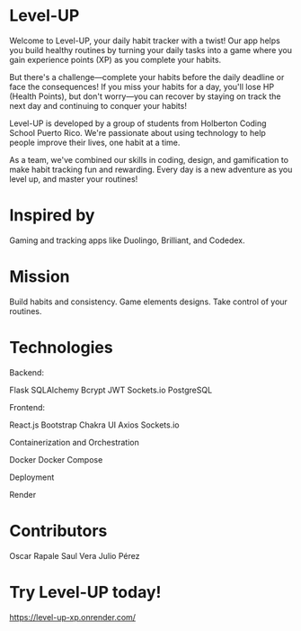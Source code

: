 # Level-UP

Welcome to Level-UP, your daily habit tracker with a twist! Our app helps you build healthy routines by turning your daily tasks into a game where you gain experience points (XP) as you complete your habits.

But there's a challenge—complete your habits before the daily deadline or face the consequences! If you miss your habits for a day, you'll lose HP (Health Points), but don't worry—you can recover by staying on track the next day and continuing to conquer your habits!

Level-UP is developed by a group of students from Holberton Coding School Puerto Rico. We're passionate about using technology to help people improve their lives, one habit at a time.

As a team, we've combined our skills in coding, design, and gamification to make habit tracking fun and rewarding. Every day is a new adventure as you level up, and master your routines!

# Inspired by

Gaming and tracking apps like Duolingo, Brilliant, and Codedex.

# Mission

Build habits and consistency.
Game elements designs.
Take control of your routines.

# Technologies

Backend: 

Flask
SQLAlchemy
Bcrypt
JWT
Sockets.io
PostgreSQL

Frontend:

React.js
Bootstrap
Chakra UI
Axios
Sockets.io

Containerization and Orchestration

Docker
Docker Compose

Deployment

Render

# Contributors

Oscar Rapale
Saul Vera
Julio Pérez

# Try Level-UP today!

https://level-up-xp.onrender.com/
